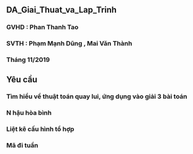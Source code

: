 ## DA_Giai_Thuat_va_Lap_Trinh
### GVHD  : Phan Thanh Tao 
### SVTH  : Phạm Mạnh Dũng , Mai Văn Thành
### Tháng 11/2019
## Yêu cầu
### Tìm hiểu về thuật toán quay lui, ứng dụng vào giải 3 bài toán
### N hậu hòa bình
### Liệt kê cấu hình tổ hợp
### Mã đi tuần
